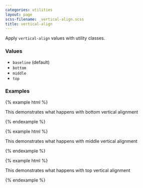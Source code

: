 ```yaml
---
categories: utilities
layout: page
scss-filename: _vertical-align.scss
title: vertical-align
---
```

Apply `vertical-align` values with utility classes.

### Values
* `baseline` (default)
* `bottom`
* `middle`
* `top`

### Examples
{% example html %}
<p>
  This demonstrates what happens with <span class="u-vertical-align--bottom">bottom vertical alignment</span>
</p>
{% endexample %}

{% example html %}
<p>
  This demonstrates what happens with <span class="u-vertical-align--middle">middle vertical alignment</span>
</p>
{% endexample %}

{% example html %}
<p>
  This demonstrates what happens with <span class="u-vertical-align--top">top vertical alignment</span>
</p>
{% endexample %}
